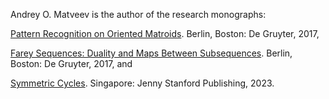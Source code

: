 Andrey O. Matveev is the author of the research monographs: 

[Pattern Recognition on Oriented Matroids](https://doi.org/10.1515/9783110531145). Berlin, Boston: De Gruyter, 2017,  

[Farey Sequences: Duality and Maps Between Subsequences](https://doi.org/10.1515/9783110547665). Berlin, Boston: De Gruyter, 2017, and 

[Symmetric Cycles](https://www.routledge.com/Symmetric-Cycles/Matveev/p/book/9789814968812#). Singapore: Jenny Stanford Publishing, 2023.
